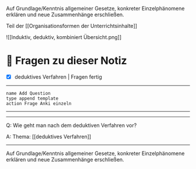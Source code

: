 Auf Grundlage/Kenntnis allgemeiner Gesetze, konkreter Einzelphänomene erklären und neue Zusammenhänge erschließen.

Teil der [[Organisationsformen der Unterrichtsinhalte]]

![[Induktiv, deduktiv, kombiniert Übersicht.png]]

# 🔎 Fragen zu dieser Notiz

- [x] deduktives Verfahren  | Fragen fertig

---

```button
name Add Question
type append template
action Frage Anki einzeln
```
___
---

Q: Wie geht man nach dem deduktiven Verfahren vor?

A:  Thema: [[deduktives Verfahren]] 
________
Auf Grundlage/Kenntnis allgemeiner Gesetze, konkreter Einzelphänomene erklären und neue Zusammenhänge erschließen.
<!--ID: 1711733261353-->










